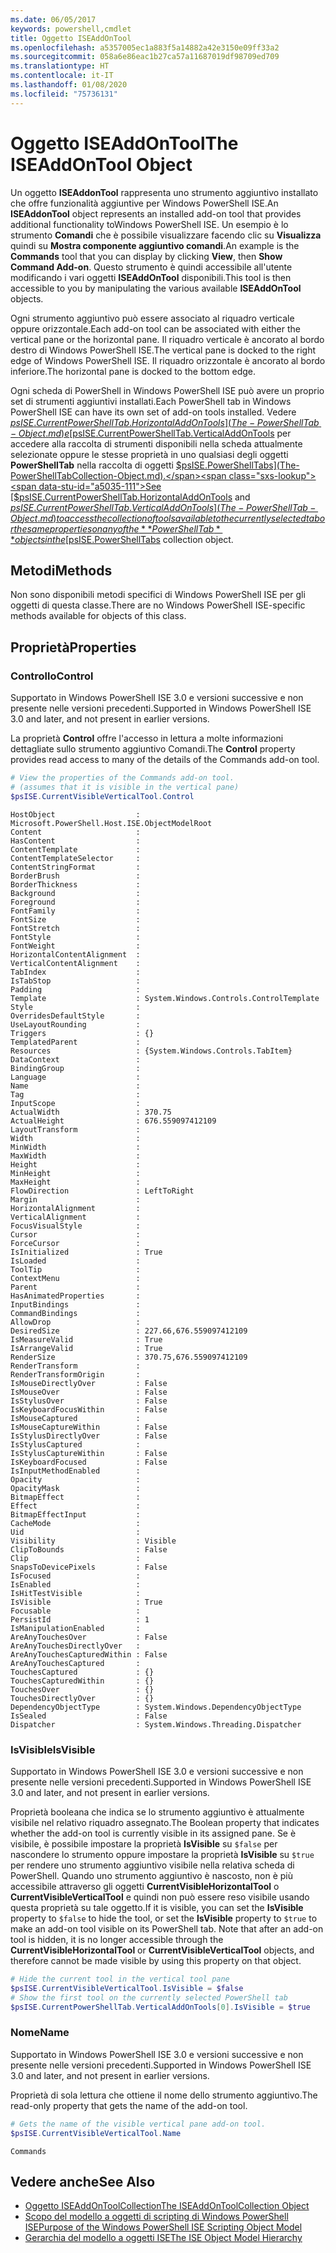 ```yaml
---
ms.date: 06/05/2017
keywords: powershell,cmdlet
title: Oggetto ISEAddOnTool
ms.openlocfilehash: a5357005ec1a883f5a14882a42e3150e09ff33a2
ms.sourcegitcommit: 058a6e86eac1b27ca57a11687019df98709ed709
ms.translationtype: HT
ms.contentlocale: it-IT
ms.lasthandoff: 01/08/2020
ms.locfileid: "75736131"
---
```

# <a name="the-iseaddontool-object"></a><span data-ttu-id="a5035-103">Oggetto ISEAddOnTool</span><span class="sxs-lookup"><span data-stu-id="a5035-103">The ISEAddOnTool Object</span></span>

<span data-ttu-id="a5035-104">Un oggetto **ISEAddonTool** rappresenta uno strumento aggiuntivo installato che offre funzionalità aggiuntive per Windows PowerShell ISE.</span><span class="sxs-lookup"><span data-stu-id="a5035-104">An **ISEAddonTool** object represents an installed add-on tool that provides additional functionality toWindows PowerShell ISE.</span></span> <span data-ttu-id="a5035-105">Un esempio è lo strumento **Comandi** che è possibile visualizzare facendo clic su **Visualizza** quindi su **Mostra componente aggiuntivo comandi**.</span><span class="sxs-lookup"><span data-stu-id="a5035-105">An example is the **Commands** tool that you can display by clicking **View**, then **Show Command Add-on**.</span></span> <span data-ttu-id="a5035-106">Questo strumento è quindi accessibile all'utente modificando i vari oggetti **ISEAddOnTool** disponibili.</span><span class="sxs-lookup"><span data-stu-id="a5035-106">This tool is then accessible to you by manipulating the various available **ISEAddOnTool** objects.</span></span>

<span data-ttu-id="a5035-107">Ogni strumento aggiuntivo può essere associato al riquadro verticale oppure orizzontale.</span><span class="sxs-lookup"><span data-stu-id="a5035-107">Each add-on tool can be associated with either the vertical pane or the horizontal pane.</span></span> <span data-ttu-id="a5035-108">Il riquadro verticale è ancorato al bordo destro di Windows PowerShell ISE.</span><span class="sxs-lookup"><span data-stu-id="a5035-108">The vertical pane is docked to the right edge of Windows PowerShell ISE.</span></span> <span data-ttu-id="a5035-109">Il riquadro orizzontale è ancorato al bordo inferiore.</span><span class="sxs-lookup"><span data-stu-id="a5035-109">The horizontal pane is docked to the bottom edge.</span></span>

<span data-ttu-id="a5035-110">Ogni scheda di PowerShell in Windows PowerShell ISE può avere un proprio set di strumenti aggiuntivi installati.</span><span class="sxs-lookup"><span data-stu-id="a5035-110">Each PowerShell tab in Windows PowerShell ISE can have its own set of add-on tools installed.</span></span> <span data-ttu-id="a5035-111">Vedere [$psISE.CurrentPowerShellTab.HorizontalAddOnTools](The-PowerShellTab-Object.md) e [$psISE.CurrentPowerShellTab.VerticalAddOnTools](The-PowerShellTab-Object.md) per accedere alla raccolta di strumenti disponibili nella scheda attualmente selezionate oppure le stesse proprietà in uno qualsiasi degli oggetti **PowerShellTab** nella raccolta di oggetti [$psISE.PowerShellTabs](The-PowerShellTabCollection-Object.md).</span><span class="sxs-lookup"><span data-stu-id="a5035-111">See [$psISE.CurrentPowerShellTab.HorizontalAddOnTools](The-PowerShellTab-Object.md) and [$psISE.CurrentPowerShellTab.VerticalAddOnTools](The-PowerShellTab-Object.md) to access the collection of tools available to the currently selected tab or the same properties on any of the **PowerShellTab** objects in the [$psISE.PowerShellTabs](The-PowerShellTabCollection-Object.md) collection object.</span></span>

## <a name="methods"></a><span data-ttu-id="a5035-112">Metodi</span><span class="sxs-lookup"><span data-stu-id="a5035-112">Methods</span></span>

<span data-ttu-id="a5035-113">Non sono disponibili metodi specifici di Windows PowerShell ISE per gli oggetti di questa classe.</span><span class="sxs-lookup"><span data-stu-id="a5035-113">There are no Windows PowerShell ISE-specific methods available for objects of this class.</span></span>

## <a name="properties"></a><span data-ttu-id="a5035-114">Proprietà</span><span class="sxs-lookup"><span data-stu-id="a5035-114">Properties</span></span>

### <a name="control"></a><span data-ttu-id="a5035-115">Controllo</span><span class="sxs-lookup"><span data-stu-id="a5035-115">Control</span></span>

<span data-ttu-id="a5035-116">Supportato in Windows PowerShell ISE 3.0 e versioni successive e non presente nelle versioni precedenti.</span><span class="sxs-lookup"><span data-stu-id="a5035-116">Supported in Windows PowerShell ISE 3.0 and later, and not present in earlier versions.</span></span>

<span data-ttu-id="a5035-117">La proprietà **Control** offre l'accesso in lettura a molte informazioni dettagliate sullo strumento aggiuntivo Comandi.</span><span class="sxs-lookup"><span data-stu-id="a5035-117">The **Control** property provides read access to many of the details of the Commands add-on tool.</span></span>

```powershell
# View the properties of the Commands add-on tool.
# (assumes that it is visible in the vertical pane)
$psISE.CurrentVisibleVerticalTool.Control
```

```Output
HostObject                  : Microsoft.PowerShell.Host.ISE.ObjectModelRoot
Content                     :
HasContent                  :
ContentTemplate             :
ContentTemplateSelector     :
ContentStringFormat         :
BorderBrush                 :
BorderThickness             :
Background                  :
Foreground                  :
FontFamily                  :
FontSize                    :
FontStretch                 :
FontStyle                   :
FontWeight                  :
HorizontalContentAlignment  :
VerticalContentAlignment    :
TabIndex                    :
IsTabStop                   :
Padding                     :
Template                    : System.Windows.Controls.ControlTemplate
Style                       :
OverridesDefaultStyle       :
UseLayoutRounding           :
Triggers                    : {}
TemplatedParent             :
Resources                   : {System.Windows.Controls.TabItem}
DataContext                 :
BindingGroup                :
Language                    :
Name                        :
Tag                         :
InputScope                  :
ActualWidth                 : 370.75
ActualHeight                : 676.559097412109
LayoutTransform             :
Width                       :
MinWidth                    :
MaxWidth                    :
Height                      :
MinHeight                   :
MaxHeight                   :
FlowDirection               : LeftToRight
Margin                      :
HorizontalAlignment         :
VerticalAlignment           :
FocusVisualStyle            :
Cursor                      :
ForceCursor                 :
IsInitialized               : True
IsLoaded                    :
ToolTip                     :
ContextMenu                 :
Parent                      :
HasAnimatedProperties       :
InputBindings               :
CommandBindings             :
AllowDrop                   :
DesiredSize                 : 227.66,676.559097412109
IsMeasureValid              : True
IsArrangeValid              : True
RenderSize                  : 370.75,676.559097412109
RenderTransform             :
RenderTransformOrigin       :
IsMouseDirectlyOver         : False
IsMouseOver                 : False
IsStylusOver                : False
IsKeyboardFocusWithin       : False
IsMouseCaptured             :
IsMouseCaptureWithin        : False
IsStylusDirectlyOver        : False
IsStylusCaptured            :
IsStylusCaptureWithin       : False
IsKeyboardFocused           : False
IsInputMethodEnabled        :
Opacity                     :
OpacityMask                 :
BitmapEffect                :
Effect                      :
BitmapEffectInput           :
CacheMode                   :
Uid                         :
Visibility                  : Visible
ClipToBounds                : False
Clip                        :
SnapsToDevicePixels         : False
IsFocused                   :
IsEnabled                   :
IsHitTestVisible            :
IsVisible                   : True
Focusable                   :
PersistId                   : 1
IsManipulationEnabled       :
AreAnyTouchesOver           : False
AreAnyTouchesDirectlyOver   :
AreAnyTouchesCapturedWithin : False
AreAnyTouchesCaptured       :
TouchesCaptured             : {}
TouchesCapturedWithin       : {}
TouchesOver                 : {}
TouchesDirectlyOver         : {}
DependencyObjectType        : System.Windows.DependencyObjectType
IsSealed                    : False
Dispatcher                  : System.Windows.Threading.Dispatcher
```

### <a name="isvisible"></a><span data-ttu-id="a5035-118">IsVisible</span><span class="sxs-lookup"><span data-stu-id="a5035-118">IsVisible</span></span>

<span data-ttu-id="a5035-119">Supportato in Windows PowerShell ISE 3.0 e versioni successive e non presente nelle versioni precedenti.</span><span class="sxs-lookup"><span data-stu-id="a5035-119">Supported in Windows PowerShell ISE 3.0 and later, and not present in earlier versions.</span></span>

<span data-ttu-id="a5035-120">Proprietà booleana che indica se lo strumento aggiuntivo è attualmente visibile nel relativo riquadro assegnato.</span><span class="sxs-lookup"><span data-stu-id="a5035-120">The Boolean property that indicates whether the add-on tool is currently visible in its assigned pane.</span></span> <span data-ttu-id="a5035-121">Se è visibile, è possibile impostare la proprietà **IsVisible** su `$false` per nascondere lo strumento oppure impostare la proprietà **IsVisible** su `$true` per rendere uno strumento aggiuntivo visibile nella relativa scheda di PowerShell. Quando uno strumento aggiuntivo è nascosto, non è più accessibile attraverso gli oggetti **CurrentVisibleHorizontalTool** o **CurrentVisibleVerticalTool** e quindi non può essere reso visibile usando questa proprietà su tale oggetto.</span><span class="sxs-lookup"><span data-stu-id="a5035-121">If it is visible, you can set the **IsVisible** property to `$false` to hide the tool, or set the **IsVisible** property to `$true` to make an add-on tool visible on its PowerShell tab. Note that after an add-on tool is hidden, it is no longer accessible through the **CurrentVisibleHorizontalTool** or **CurrentVisibleVerticalTool** objects, and therefore cannot be made visible by using this property on that object.</span></span>

```powershell
# Hide the current tool in the vertical tool pane
$psISE.CurrentVisibleVerticalTool.IsVisible = $false
# Show the first tool on the currently selected PowerShell tab
$psISE.CurrentPowerShellTab.VerticalAddOnTools[0].IsVisible = $true
```

### <a name="name"></a><span data-ttu-id="a5035-122">Nome</span><span class="sxs-lookup"><span data-stu-id="a5035-122">Name</span></span>

<span data-ttu-id="a5035-123">Supportato in Windows PowerShell ISE 3.0 e versioni successive e non presente nelle versioni precedenti.</span><span class="sxs-lookup"><span data-stu-id="a5035-123">Supported in Windows PowerShell ISE 3.0 and later, and not present in earlier versions.</span></span>

<span data-ttu-id="a5035-124">Proprietà di sola lettura che ottiene il nome dello strumento aggiuntivo.</span><span class="sxs-lookup"><span data-stu-id="a5035-124">The read-only property that gets the name of the add-on tool.</span></span>

```powershell
# Gets the name of the visible vertical pane add-on tool.
$psISE.CurrentVisibleVerticalTool.Name
```

```Output
Commands
```

## <a name="see-also"></a><span data-ttu-id="a5035-125">Vedere anche</span><span class="sxs-lookup"><span data-stu-id="a5035-125">See Also</span></span>

- [<span data-ttu-id="a5035-126">Oggetto ISEAddOnToolCollection</span><span class="sxs-lookup"><span data-stu-id="a5035-126">The ISEAddOnToolCollection Object</span></span>](The-ISEAddOnToolCollection-Object.md)
- [<span data-ttu-id="a5035-127">Scopo del modello a oggetti di scripting di Windows PowerShell ISE</span><span class="sxs-lookup"><span data-stu-id="a5035-127">Purpose of the Windows PowerShell ISE Scripting Object Model</span></span>](Purpose-of-the-Windows-PowerShell-ISE-Scripting-Object-Model.md)
- [<span data-ttu-id="a5035-128">Gerarchia del modello a oggetti ISE</span><span class="sxs-lookup"><span data-stu-id="a5035-128">The ISE Object Model Hierarchy</span></span>](The-ISE-Object-Model-Hierarchy.md)
